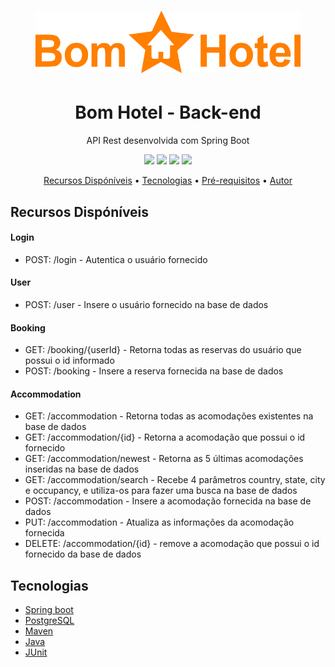 <h1 align="center" >
  <img height="100" src="https://github.com/nauaholanda/bomhotel-frontend-reactjs/blob/main/src/images/logo_orange.png" />
</h1>

<h1 align="center">Bom Hotel - Back-end</h1>
<p align="center">API Rest desenvolvida com Spring Boot</p>

<p align="center">
  <img src="https://img.shields.io/static/v1?label=SpringBoot&message=v.2.7.2&color=green&style=flat&logo=" />
  <img src="https://img.shields.io/static/v1?label=PostgreSQL&message=v.13.4&color=blue&style=flat&logo=" />
  <img src="https://img.shields.io/static/v1?label=Java&message=11&color=blue&style=flat&logo=" />
  <img src="https://img.shields.io/static/v1?label=JUnit&message=5&color=red&style=flat&logo=" />
</p>

<p align="center">
 <a href="#recursos-disponíveis">Recursos Dispóníveis</a> •
 <a href="#tecnologias">Tecnologias</a> • 
 <a href="#pré-requisitos">Pré-requisitos</a> • 
 <a href="#autor">Autor</a>
</p>

<h2>Recursos Dispóníveis</h2>
<h4>Login</h4>
<ul>
  <li>POST: /login - Autentica o usuário fornecido</li>
</ul>

<h4>User</h4>
<ul>
  <li>POST: /user - Insere o usuário fornecido na base de dados</li>
</ul>

<h4>Booking</h4>
<ul>
  <li>GET: /booking/{userId} - Retorna todas as reservas do usuário que possui o id informado</li>
  <li>POST: /booking - Insere a reserva fornecida na base de dados</li>
</ul>

<h4>Accommodation</h4>
<ul>
  <li>GET: /accommodation - Retorna todas as acomodações existentes na base de dados</li>
  <li>GET: /accommodation/{id} - Retorna a acomodação que possui o id fornecido</li>
  <li>GET: /accommodation/newest - Retorna as 5 últimas acomodações inseridas na base de dados</li>
  <li>GET: /accommodation/search - Recebe 4 parâmetros country, state, city e occupancy, e utiliza-os para fazer uma busca na base de dados</li>
  <li>POST: /accommodation - Insere a acomodação fornecida na base de dados</li>
  <li>PUT: /accommodation - Atualiza as informações da acomodação fornecida</li>
  <li>DELETE: /accommodation/{id} - remove a acomodação que possui o id fornecido da base de dados</li>
</ul>

<h2>Tecnologias</h2>
<ul>
  <li><a href="https://spring.io/">Spring boot</a></li>
  <li><a href="https://www.postgresql.org/">PostgreSQL</a></li>
  <li><a href="https://maven.apache.org/">Maven</a></li>
  <li><a href="https://www.oracle.com/br/java/technologies/javase/jdk11-archive-downloads.html">Java</a></li>
  <li><a href="https://junit.org/junit5//">JUnit</a></li>
</ul>




